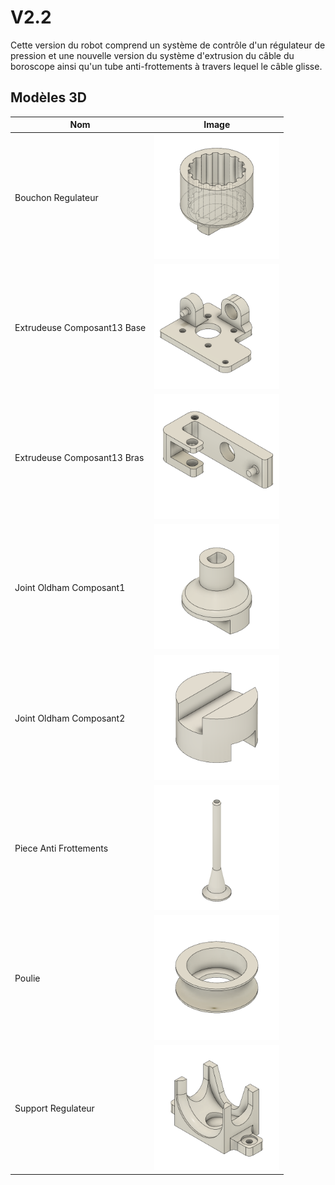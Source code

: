 # V2.2

Cette version du robot comprend un système de contrôle d'un régulateur de pression et une nouvelle version du système d'extrusion du câble du boroscope ainsi qu'un tube anti-frottements à travers lequel le câble glisse. 

## Modèles 3D

| Nom          | Image     | 
|--------------|-----------|
| Bouchon Regulateur | <img src="Images/Bouchon_Regulateur%20v3.png" alt="Bouchon_Regulateur" width="200"/> |
| Extrudeuse Composant13 Base | <img src="Images/Extrudeuse_Composant13_Base v2.png" alt="Extrudeuse_Composant13_Base" width="200"/> |
| Extrudeuse Composant13 Bras | <img src="Images/Extrudeuse_Composant13_Bras v2.png" alt="Extrudeuse_Composant13_Bras" width="200"/> |
| Joint Oldham Composant1 | <img src="Images/Joint_Oldham_Composant1 v2.png" alt="Joint_Oldham_Composant1" width="200"/> |
| Joint Oldham Composant2 | <img src="Images/Joint_Oldham_Composant2 v3.png" alt="Joint_Oldham_Composant2" width="200"/> |
| Piece Anti Frottements | <img src="Images/Piece_Anti_Frottements v8.png" alt="Piece_Anti_Frottements" width="200"/> |
| Poulie | <img src="Images/Poulie v2.png" alt="Poulie" width="200"/> |
| Support Regulateur | <img src="Images/Support_Regulateur v5.png" alt="Support_Regulateur" width="200"/> |
